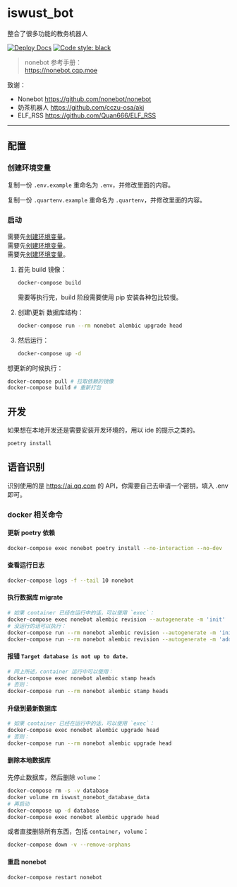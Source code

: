 # iswust_bot

整合了很多功能的教务机器人

[![Deploy Docs](https://github.com/BudyLab/iswust_bot/workflows/Deploy%20Docs/badge.svg)](https://github.com/BudyLab/iswust_bot/actions?query=workflow%3A%22Deploy+Docs%22)
[![Code style: black](https://img.shields.io/badge/code%20style-black-000000.svg)](https://github.com/psf/black)

> nonebot 参考手册：  
> <https://nonebot.cqp.moe>

致谢：

- Nonebot <https://github.com/nonebot/nonebot>
- 奶茶机器人 <https://github.com/cczu-osa/aki>
- ELF_RSS <https://github.com/Quan666/ELF_RSS>

---

## 配置

### 创建环境变量

复制一份 `.env.example` 重命名为 `.env`，并修改里面的内容。  

复制一份 `.quartenv.example` 重命名为 `.quartenv`，并修改里面的内容。  

### 启动

需要先[创建环境变量](#创建环境变量)。  
需要先[创建环境变量](#创建环境变量)。  
需要先[创建环境变量](#创建环境变量)。  

1. 首先 build 镜像：

    ```sh
    docker-compose build
    ```

    需要等执行完，build 阶段需要使用 pip 安装各种包比较慢。

2. 创建\更新 数据库结构：

    ```sh
    docker-compose run --rm nonebot alembic upgrade head
    ```

3. 然后运行：

    ```sh
    docker-compose up -d
    ```

想更新的时候执行：

```sh
docker-compose pull # 拉取依赖的镜像
docker-compose build # 重新打包
```

## 开发

如果想在本地开发还是需要安装开发环境的，用以 ide 的提示之类的。

```sh
poetry install
```

## 语音识别

识别使用的是 <https://ai.qq.com> 的 API，你需要自己去申请一个密钥，填入 .env 即可。

### docker 相关命令

#### 更新 poetry 依赖

```sh
docker-compose exec nonebot poetry install --no-interaction --no-dev
```

#### 查看运行日志

```sh
docker-compose logs -f --tail 10 nonebot
```

#### 执行数据库 migrate

```sh
# 如果 container 已经在运行中的话，可以使用 `exec`：
docker-compose exec nonebot alembic revision --autogenerate -m 'init'
# 没运行的话可以执行：
docker-compose run --rm nonebot alembic revision --autogenerate -m 'init'
docker-compose run --rm nonebot alembic revision --autogenerate -m 'add score id'
```

#### 报错 `Target database is not up to date.`

```sh
# 同上所述，container 运行中可以使用：
docker-compose exec nonebot alembic stamp heads
# 否则：
docker-compose run --rm nonebot alembic stamp heads
```

#### 升级到最新数据库

```sh
# 如果 container 已经在运行中的话，可以使用 `exec`：
docker-compose exec nonebot alembic upgrade head
# 否则：
docker-compose run --rm nonebot alembic upgrade head
```

#### 删除本地数据库

先停止数据库，然后删除 `volume`：

```sh
docker-compose rm -s -v database
docker volume rm iswust_nonebot_database_data
# 再启动
docker-compose up -d database
docker-compose exec nonebot alembic upgrade head
```

或者直接删除所有东西，包括 `container`，`volume`：

```sh
docker-compose down -v --remove-orphans
```

#### 重启 nonebot

```sh
docker-compose restart nonebot
```
